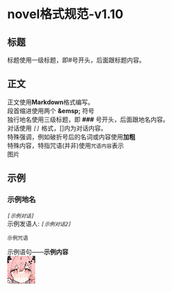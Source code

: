 # novel格式规范-v1.10

## 标题
标题使用一级标题，即#号开头，后面跟标题内容。

## 正文
正文使用**Markdown**格式编写。  
段首缩进使用两个 **\&emsp;** 符号  
独行地名使用三级标题，即 **###** 号开头，后面跟地名内容。  
对话使用 *```[]```* 格式，[]内为对话内容。  
特殊强调，例如破折号后的名词或内容使用**加粗**  
特殊内容，特指咒语(并非)使用```咒语内容```表示  
图片

## 示例
### 示例地名
*```[示例对话]```*  
示例发语人:
*```[示例对话2]```*  
```
示例咒语
```
示例语句——**示例内容**  
![如果你能看到这个说明，那就是图片加载不出来](../images/test.png)
